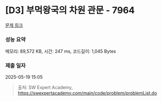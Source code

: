 # [D3] 부먹왕국의 차원 관문 - 7964 

[문제 링크](https://swexpertacademy.com/main/code/problem/problemDetail.do?contestProbId=AWuSgKpqmooDFASy) 

### 성능 요약

메모리: 89,572 KB, 시간: 247 ms, 코드길이: 1,045 Bytes

### 제출 일자

2025-05-19 15:05



> 출처: SW Expert Academy, https://swexpertacademy.com/main/code/problem/problemList.do